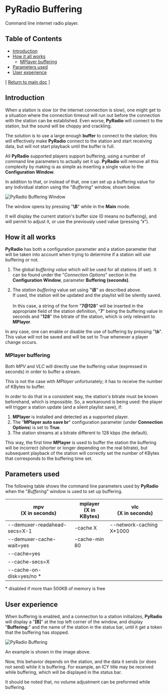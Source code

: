 # PyRadio Buffering

Command line internet radio player.

## Table of Contents
<!-- vim-markdown-toc Marked -->

* [Introduction](#introduction)
* [How it all works](#how-it-all-works)
    * [MPlayer buffering](#mplayer-buffering)
* [Parameters used](#parameters-used)
* [User experience](#user-experience)

<!-- vim-markdown-toc -->

[ [Return to main doc](index.md#buffering) ]

## Introduction

When a station is slow (or the internet connection is slow), one might get to a situation where the connection timeout will run out before the connection with the station can be established. Even worse, **PyRadio** will connect to the station, but the sound will be choppy and crackling.

The solution is to use a large enough **buffer** to connect to the station; this will effectively make **PyRadio** connect to the station and start receiving data, but will not start playback until the buffer is full.

All **PyRadio** supported players support buffering, using a number of command line parameters to actually set it up. **PyRadio** will remove all this complexity by making is as simple as inserting a single value to the **Configuration Window**.

In addition to that, or instead of that, one can set up a buffering value for any individual station using the "*Buffering*" window, shown below.

![PyRadio Buffering Window](https://members.hellug.gr/sng/pyradio/pyradio-buffering-win.jpg)

The window opens by pressing "**\\B**" while in the **Main** mode.

It will display the current station's buffer size (0 means no buffering), and will permit to adjust it, or use the previously used value (pressing "**r**").

## How it all works

**PyRadio** has both a configuration parameter and a station parameter that will be taken into account when trying to determine if a station will use buffering or not.

1. The global *buffering value* which will be used for all stations (if set). It can be found under the "*Connection Options*" section in the **Configuration Window**, parameter **Buffering (seconds)**.

2. The *station buffering* value set using "**\\B**" as described above. \
If used, the station will be updated and the playlist will be silently saved.\
\
In this case, a string of the form "**7@128**" will be inserted in the appropriate field of the station definition, "**7**" being the buffering value in seconds and "**128**" the bitrate of the station, which is only relevant to **MPlayer**.

In any case, one can enable or disable the use of buffering by pressing "**\\b**". This value will not be saved and will be set to True whenever a player change occurs.

### MPlayer buffering

Both *MPV* and *VLC* will directly use the buffering value (expressed in seconds) in order to buffer a stream.

This is not the case with *MPlayer* unfortunately; it has to receive the number of KBytes to buffer.

In order to do that in a consistent way, the station's bitrate must be known beforehand, which is impossible. So, a workaround is being used: the player will trigger a station update (and a silent playlist save), if:

1. **MPlayer** is installed and detected as a supported player.
2. The "**MPlayer auto save br**" configuration parameter (under **Connection Options**) is set to **True**.
3. The station streams at a bitrate different to 128 kbps (the default).

This way, the first time **MPlayer** is used to buffer the station the buffering will be incorrect (shorter or longer depending on the real bitrate), but subsequent playback of the station will correctly set the number of KBytes that corresponds to the buffering time set.

## Parameters used

The following table shows the command line parameters used by **PyRadio** when the "*Buffering*" window is used to set up buffering.

| mpv<br>(X in seconds)          | mplayer<br>(X in KBytes) | vlc<br>(X in seconds)    |
|--------------------------------|--------------------------|--------------------------|
| --demuxer-readahead-secs=X-1   | -cache X                 | --network-caching X*1000 |
| --demuxer-cache-wait=yes       | -cache-min 80            |                          |
| --cache=yes                    |                          |                          |
| --cache-secs=X                 |                          |                          |
| --cache-on-disk=yes/no \*      |                          |                          |

\* disabled if more than 500KB of memory is free

## User experience

When buffering is enabled, and a connection to a station initializes, **PyRadio** will display a "**[B]**" at the top left corner of the window, and display "**Buffering:**" and the name of the station in the status bar, until it get a token that the buffering has stopped.

![PyRadio Buffering](https://members.hellug.gr/sng/pyradio/pyradio-b.jpg)

An example is shown in the image above.

Now, this behavior depends on the station, and the data it sends (or does not send) while it is buffering. For example, an ICY title may be received while buffering, which will be displayed in the status bar.

It should be noted that, no volume adjustment can be preformed while buffering.

